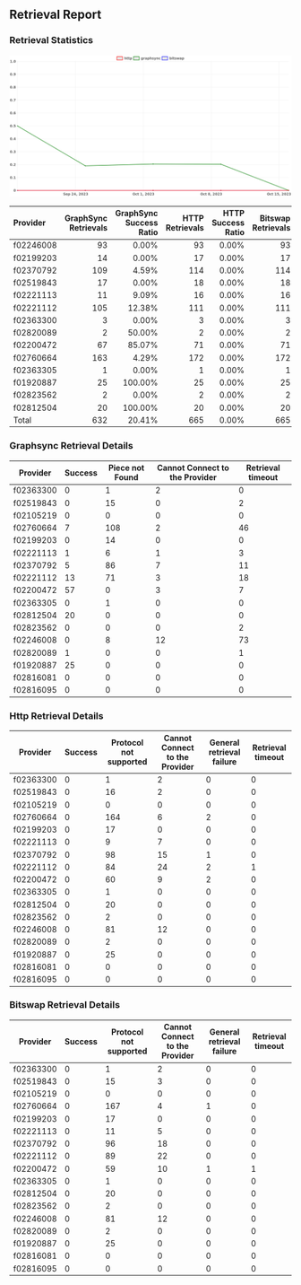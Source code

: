 ## Retrieval Report
### Retrieval Statistics
<img src="https://raw.githubusercontent.com/data-preservation-programs/filplus-checker-assets/main/filecoin-project/filecoin-plus-large-datasets/issues/2184/1697423240338.png"/>

| Provider  | GraphSync Retrievals | GraphSync Success Ratio | HTTP Retrievals | HTTP Success Ratio | Bitswap Retrievals | Bitswap Success Ratio |
| :-------- | -------------------: | ----------------------: | --------------: | -----------------: | -----------------: | --------------------: |
| f02246008 |                   93 |                   0.00% |              93 |              0.00% |                 93 |                 0.00% |
| f02199203 |                   14 |                   0.00% |              17 |              0.00% |                 17 |                 0.00% |
| f02370792 |                  109 |                   4.59% |             114 |              0.00% |                114 |                 0.00% |
| f02519843 |                   17 |                   0.00% |              18 |              0.00% |                 18 |                 0.00% |
| f02221113 |                   11 |                   9.09% |              16 |              0.00% |                 16 |                 0.00% |
| f02221112 |                  105 |                  12.38% |             111 |              0.00% |                111 |                 0.00% |
| f02363300 |                    3 |                   0.00% |               3 |              0.00% |                  3 |                 0.00% |
| f02820089 |                    2 |                  50.00% |               2 |              0.00% |                  2 |                 0.00% |
| f02200472 |                   67 |                  85.07% |              71 |              0.00% |                 71 |                 0.00% |
| f02760664 |                  163 |                   4.29% |             172 |              0.00% |                172 |                 0.00% |
| f02363305 |                    1 |                   0.00% |               1 |              0.00% |                  1 |                 0.00% |
| f01920887 |                   25 |                 100.00% |              25 |              0.00% |                 25 |                 0.00% |
| f02823562 |                    2 |                   0.00% |               2 |              0.00% |                  2 |                 0.00% |
| f02812504 |                   20 |                 100.00% |              20 |              0.00% |                 20 |                 0.00% |
| Total     |                  632 |                  20.41% |             665 |              0.00% |                665 |                 0.00% |

### Graphsync Retrieval Details
| Provider  | Success | Piece not Found | Cannot Connect to the Provider | Retrieval timeout |
| --------- | ------- | --------------- | ------------------------------ | ----------------- |
| f02363300 | 0       | 1               | 2                              | 0                 |
| f02519843 | 0       | 15              | 0                              | 2                 |
| f02105219 | 0       | 0               | 0                              | 0                 |
| f02760664 | 7       | 108             | 2                              | 46                |
| f02199203 | 0       | 14              | 0                              | 0                 |
| f02221113 | 1       | 6               | 1                              | 3                 |
| f02370792 | 5       | 86              | 7                              | 11                |
| f02221112 | 13      | 71              | 3                              | 18                |
| f02200472 | 57      | 0               | 3                              | 7                 |
| f02363305 | 0       | 1               | 0                              | 0                 |
| f02812504 | 20      | 0               | 0                              | 0                 |
| f02823562 | 0       | 0               | 0                              | 2                 |
| f02246008 | 0       | 8               | 12                             | 73                |
| f02820089 | 1       | 0               | 0                              | 1                 |
| f01920887 | 25      | 0               | 0                              | 0                 |
| f02816081 | 0       | 0               | 0                              | 0                 |
| f02816095 | 0       | 0               | 0                              | 0                 |

### Http Retrieval Details
| Provider  | Success | Protocol not supported | Cannot Connect to the Provider | General retrieval failure | Retrieval timeout |
| --------- | ------- | ---------------------- | ------------------------------ | ------------------------- | ----------------- |
| f02363300 | 0       | 1                      | 2                              | 0                         | 0                 |
| f02519843 | 0       | 16                     | 2                              | 0                         | 0                 |
| f02105219 | 0       | 0                      | 0                              | 0                         | 0                 |
| f02760664 | 0       | 164                    | 6                              | 2                         | 0                 |
| f02199203 | 0       | 17                     | 0                              | 0                         | 0                 |
| f02221113 | 0       | 9                      | 7                              | 0                         | 0                 |
| f02370792 | 0       | 98                     | 15                             | 1                         | 0                 |
| f02221112 | 0       | 84                     | 24                             | 2                         | 1                 |
| f02200472 | 0       | 60                     | 9                              | 2                         | 0                 |
| f02363305 | 0       | 1                      | 0                              | 0                         | 0                 |
| f02812504 | 0       | 20                     | 0                              | 0                         | 0                 |
| f02823562 | 0       | 2                      | 0                              | 0                         | 0                 |
| f02246008 | 0       | 81                     | 12                             | 0                         | 0                 |
| f02820089 | 0       | 2                      | 0                              | 0                         | 0                 |
| f01920887 | 0       | 25                     | 0                              | 0                         | 0                 |
| f02816081 | 0       | 0                      | 0                              | 0                         | 0                 |
| f02816095 | 0       | 0                      | 0                              | 0                         | 0                 |

### Bitswap Retrieval Details
| Provider  | Success | Protocol not supported | Cannot Connect to the Provider | General retrieval failure | Retrieval timeout |
| --------- | ------- | ---------------------- | ------------------------------ | ------------------------- | ----------------- |
| f02363300 | 0       | 1                      | 2                              | 0                         | 0                 |
| f02519843 | 0       | 15                     | 3                              | 0                         | 0                 |
| f02105219 | 0       | 0                      | 0                              | 0                         | 0                 |
| f02760664 | 0       | 167                    | 4                              | 1                         | 0                 |
| f02199203 | 0       | 17                     | 0                              | 0                         | 0                 |
| f02221113 | 0       | 11                     | 5                              | 0                         | 0                 |
| f02370792 | 0       | 96                     | 18                             | 0                         | 0                 |
| f02221112 | 0       | 89                     | 22                             | 0                         | 0                 |
| f02200472 | 0       | 59                     | 10                             | 1                         | 1                 |
| f02363305 | 0       | 1                      | 0                              | 0                         | 0                 |
| f02812504 | 0       | 20                     | 0                              | 0                         | 0                 |
| f02823562 | 0       | 2                      | 0                              | 0                         | 0                 |
| f02246008 | 0       | 81                     | 12                             | 0                         | 0                 |
| f02820089 | 0       | 2                      | 0                              | 0                         | 0                 |
| f01920887 | 0       | 25                     | 0                              | 0                         | 0                 |
| f02816081 | 0       | 0                      | 0                              | 0                         | 0                 |
| f02816095 | 0       | 0                      | 0                              | 0                         | 0                 |
